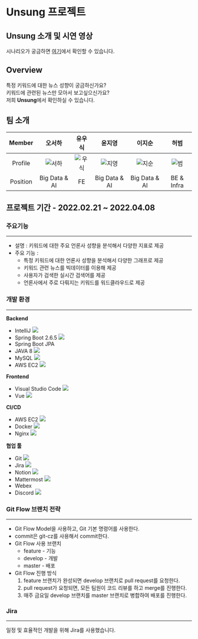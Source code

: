 # Unsung 프로젝트

## Unsung 소개 및 시연 영상

시나리오가 궁금하면 [여기]()에서 확인할 수 있습니다.

## Overview

특정 키워드에 대한 뉴스 성향이 궁금하신가요?<br>
키워드에 관련된 뉴스만 모아서 보고싶으신가요?<br>
저희 **Unsung**에서 확인하실 수 있습니다.

## 팀 소개

|  Member  |    오서하     |  유우식   |    윤지영     |    이지순     |    허범    |
| :------: | :-----------: | :-------: | :-----------: | :-----------: | :--------: |
| Profile  |   ![서하]()   | ![우식]() |   ![지영]()   |   ![지순]()   |  ![범]()   |
| Position | Big Data & AI |    FE     | Big Data & AI | Big Data & AI | BE & Infra |

## 프로젝트 기간 - 2022.02.21 ~ 2022.04.08

### 주요기능

---

- 설명 : 키워드에 대한 주요 언론사 성향을 분석해서 다양한 지표로 제공
- 주요 기능 :
  - 특정 키워드에 대한 언론사 성향을 분석해서 다양한 그래프로 제공
  - 키워드 관련 뉴스를 빅데이터를 이용해 제공
  - 사용자가 검색한 실시간 검색어를 제공
  - 언론사에서 주로 다뤄지는 키워드를 워드클라우드로 제공

### 개발 환경

---

**Backend**

- IntelliJ <img src="https://img.shields.io/badge/IntelliJ-000000?style=flat-square&logo=IntelliJIDEA&logoColor=white"/>
- Spring Boot 2.6.5 <img src="https://img.shields.io/badge/Spring Boot-6DB33F?style=flat-square&logo=Spring Boot&logoColor=white"/>
- Spring Boot JPA
- JAVA 8 <img src="https://img.shields.io/badge/Java-007396?style=flat-square&logo=Java&logoColor=white"/>
- MySQL <img src="https://img.shields.io/badge/MySQL-4479A1?style=flat-square&logo=MySQL&logoColor=white"/>
- AWS EC2 <img src="https://img.shields.io/badge/AWS EC2-232F3E?style=flat-square&logo=Amazon AWS&logoColor=white"/>

**Frontend**

- Visual Studio Code <img src="https://img.shields.io/badge/Visual Studio Code-007ACC?style=flat-square&logo=Visual Studio Code&logoColor=white"/>
- Vue <img src="https://img.shields.io/badge/Vue.js-4FC08D?style=flat-square&logo=vue.js&logoColor=black"/>

**CI/CD**

- AWS EC2 <img src="https://img.shields.io/badge/AWS EC2-232F3E?style=flat-square&logo=Amazon AWS&logoColor=white"/>
- Docker <img src="https://img.shields.io/badge/Docker-2496ED?style=flat-square&logo=Docker&logoColor=black"/>
- Nginx <img src="https://img.shields.io/badge/nginx-009639?style=flat-square&logo=nginx&logoColor=black"/>

**협업 툴**

- Git <img src="https://img.shields.io/badge/git-F05032?style=flat-square&logo=Git&logoColor=white"/>
- Jira <img src="https://img.shields.io/badge/jira-0052CC?style=flat-square&logo=Jirasoftware&logoColor=white"/>
- Notion <img src="https://img.shields.io/badge/Notion-000000?style=flat-square&logo=Notion&logoColor=white"/>
- Mattermost <img src="https://img.shields.io/badge/Mattermost-0058CC?style=flat-square&logo=Mattermost&logoColor=white"/>
- Webex
- Discord <img src="https://img.shields.io/badge/Discord-5865F2?style=flat-square&logo=Discord&logoColor=white"/>

### Git Flow 브랜치 전략

---

- Git Flow Model을 사용하고, Git 기본 명령어를 사용한다.
- commit은 git-cz를 사용해서 commit한다.
- Git Flow 사용 브랜치
  - feature - 기능
  - develop - 개발
  - master - 배포
- Git Flow 진행 방식
  1. feature 브랜치가 완성되면 develop 브랜치로 pull request를 요청한다.
  2. pull request가 요청되면, 모든 팀원이 코드 리뷰를 하고 merge를 진행한다.
  3. 매주 금요일 develop 브랜치를 master 브랜치로 병합하여 배포를 진행한다.

### Jira

---

일정 및 효율적인 개발을 위해 Jira를 사용했습니다.

